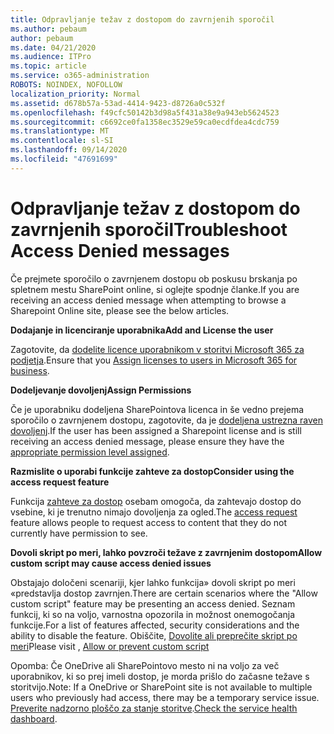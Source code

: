 ```yaml
---
title: Odpravljanje težav z dostopom do zavrnjenih sporočil
ms.author: pebaum
author: pebaum
ms.date: 04/21/2020
ms.audience: ITPro
ms.topic: article
ms.service: o365-administration
ROBOTS: NOINDEX, NOFOLLOW
localization_priority: Normal
ms.assetid: d678b57a-53ad-4414-9423-d8726a0c532f
ms.openlocfilehash: f49cfc50142b3d98a5f431a38e9a943eb5624523
ms.sourcegitcommit: c6692ce0fa1358ec3529e59ca0ecdfdea4cdc759
ms.translationtype: MT
ms.contentlocale: sl-SI
ms.lasthandoff: 09/14/2020
ms.locfileid: "47691699"
---
```

# <a name="troubleshoot-access-denied-messages"></a><span data-ttu-id="a977d-102">Odpravljanje težav z dostopom do zavrnjenih sporočil</span><span class="sxs-lookup"><span data-stu-id="a977d-102">Troubleshoot Access Denied messages</span></span>

<span data-ttu-id="a977d-103">Če prejmete sporočilo o zavrnjenem dostopu ob poskusu brskanja po spletnem mestu SharePoint online, si oglejte spodnje članke.</span><span class="sxs-lookup"><span data-stu-id="a977d-103">If you are receiving an access denied message when attempting to browse a Sharepoint Online site, please see the below articles.</span></span>

<span data-ttu-id="a977d-104">**Dodajanje in licenciranje uporabnika**</span><span class="sxs-lookup"><span data-stu-id="a977d-104">**Add and License the user**</span></span>

<span data-ttu-id="a977d-105">Zagotovite, da [dodelite licence uporabnikom v storitvi Microsoft 365 za podjetja](https://docs.microsoft.com/microsoft-365/admin/add-users/add-users).</span><span class="sxs-lookup"><span data-stu-id="a977d-105">Ensure that you [Assign licenses to users in Microsoft 365 for business](https://docs.microsoft.com/microsoft-365/admin/add-users/add-users).</span></span>

<span data-ttu-id="a977d-106">**Dodeljevanje dovoljenj**</span><span class="sxs-lookup"><span data-stu-id="a977d-106">**Assign Permissions**</span></span>

<span data-ttu-id="a977d-107">Če je uporabniku dodeljena SharePointova licenca in še vedno prejema sporočilo o zavrnjenem dostopu, zagotovite, da je [dodeljena ustrezna raven dovoljenj](https://docs.microsoft.com/sharepoint/understanding-permission-levels).</span><span class="sxs-lookup"><span data-stu-id="a977d-107">If the user has been assigned a Sharepoint license and is still receiving an access denied message, please ensure they have the [appropriate permission level assigned](https://docs.microsoft.com/sharepoint/understanding-permission-levels).</span></span>

<span data-ttu-id="a977d-108">**Razmislite o uporabi funkcije zahteve za dostop**</span><span class="sxs-lookup"><span data-stu-id="a977d-108">**Consider using the access request feature**</span></span>

<span data-ttu-id="a977d-109">Funkcija [zahteve za dostop](https://support.office.com/article/Set-up-and-manage-access-requests-94B26E0B-2822-49D4-929A-8455698654B3) osebam omogoča, da zahtevajo dostop do vsebine, ki je trenutno nimajo dovoljenja za ogled.</span><span class="sxs-lookup"><span data-stu-id="a977d-109">The [access request](https://support.office.com/article/Set-up-and-manage-access-requests-94B26E0B-2822-49D4-929A-8455698654B3) feature allows people to request access to content that they do not currently have permission to see.</span></span> 

<span data-ttu-id="a977d-110">**Dovoli skript po meri, lahko povzroči težave z zavrnjenim dostopom**</span><span class="sxs-lookup"><span data-stu-id="a977d-110">**Allow custom script may cause access denied issues**</span></span>

<span data-ttu-id="a977d-111">Obstajajo določeni scenariji, kjer lahko funkcija» dovoli skript po meri «predstavlja dostop zavrnjen.</span><span class="sxs-lookup"><span data-stu-id="a977d-111">There are certain scenarios where the "Allow custom script" feature may be presenting an access denied.</span></span> <span data-ttu-id="a977d-112">Seznam funkcij, ki so na voljo, varnostna opozorila in možnost onemogočanja funkcije.</span><span class="sxs-lookup"><span data-stu-id="a977d-112">For a list of features affected, security considerations and the ability to disable the feature.</span></span> <span data-ttu-id="a977d-113">Obiščite, [Dovolite ali preprečite skript po meri](https://docs.microsoft.com/sharepoint/allow-or-prevent-custom-script)</span><span class="sxs-lookup"><span data-stu-id="a977d-113">Please visit , [Allow or prevent custom script](https://docs.microsoft.com/sharepoint/allow-or-prevent-custom-script)</span></span>

<span data-ttu-id="a977d-114">Opomba: Če OneDrive ali SharePointovo mesto ni na voljo za več uporabnikov, ki so prej imeli dostop, je morda prišlo do začasne težave s storitvijo.</span><span class="sxs-lookup"><span data-stu-id="a977d-114">Note: If a OneDrive or SharePoint site is not available to multiple users who previously had access, there may be a temporary service issue.</span></span> <span data-ttu-id="a977d-115">[Preverite nadzorno ploščo za stanje storitve](https://portal.office.com/adminportal/home#/servicehealth).</span><span class="sxs-lookup"><span data-stu-id="a977d-115">[Check the service health dashboard](https://portal.office.com/adminportal/home#/servicehealth).</span></span>


  

